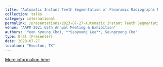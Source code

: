 ```yaml
---
title: "Automatic Instant Teeth Segmentation of Panoramic Radiographs Using Multi-Frequency Processing"
collection: talks
category: international
permalink: /presentations/2023-07-27-Automatic Instant Teeth Segmentation of Panoramic Radiographs Using Multi-Frequency Processing
venue: "AAPM 2021 65th Annual Meeting & Exhibition"
authors: 'Yeon Kyoung Choi, **Seoyoung Lee**, Seungryong Cho'
type: Oral (Presenter)
date: 2023-07-27
location: "Houston, TX"
---
```


[More information here](https://aapm.confex.com/aapm/2023am/meetingapp.cgi/Paper/4659)
